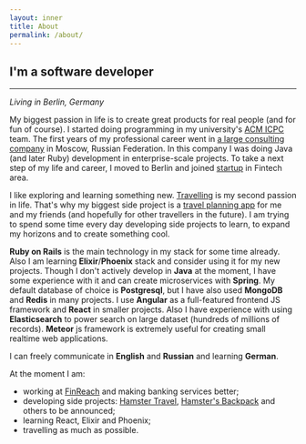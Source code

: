 ```yaml
---
layout: inner
title: About
permalink: /about/
---
```


## I'm a software developer
---

_Living in Berlin, Germany_

My biggest passion in life is to create great products for real people (and for fun of course).
I started doing programming in my university's [ACM ICPC](https://icpc.baylor.edu/) team. The first years of my
professional career went in [a large consulting company](http://at-consulting.co.uk/) in Moscow, Russian Federation.
In this company I was doing Java (and later Ruby) development in enterprise-scale projects.
To take a next step of my life and career, I moved to Berlin and joined [startup](http://finreach.de) in Fintech area.

I like exploring and learning something new. [Travelling](https://www.tripadvisor.co.uk/members/altmer) is my second passion in life. That's why my biggest side project is a [travel planning app](http://hamster.travel) for me and my friends (and hopefully for other travellers in the future). I am trying to spend some time every day developing side projects to learn, to expand my horizons and to create something cool.

**Ruby on Rails** is the main technology in my stack for some time already. Also I am learning **Elixir**/**Phoenix** stack
and consider using it for my new projects.
Though I don't actively develop in **Java** at the moment, I have some experience with it and can create microservices with **Spring**. My default database of choice is **Postgresql**, but I have also used **MongoDB** and **Redis** in many projects.
I use **Angular** as a full-featured frontend JS framework and **React** in smaller projects.
Also I have experience with using **Elasticsearch** to power search on large dataset (hundreds of millions of records).
**Meteor** js framework is extremely useful for creating small realtime web applications.

I can freely communicate in **English** and **Russian** and learning **German**.

At the moment I am:

- working at [FinReach](http://finreach.de) and making banking services better;
- developing side projects: [Hamster Travel](http://hamster.travel), [Hamster's Backpack](http://hamsters-backpack.com/en) and others to be announced;
- learning React, Elixir and Phoenix;
- travelling as much as possible.
